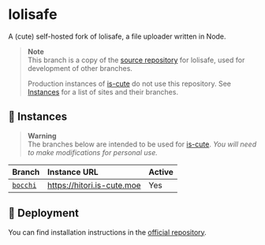 # lolisafe

A (cute) self-hosted fork of lolisafe, a file uploader written in Node.

> **Note**  
> This branch is a copy of the [source repository](https://github.com/BobbyWibowo/lolisafe) for lolisafe, used for development of other branches.
>
> Production instances of [is-cute](https://github.com/is-cute) do not use this repository. See [Instances](#instances) for a list of sites and their branches.

## 🔗 Instances
> **Warning**  
> The branches below are intended to be used for [is-cute](https://github.com/is-cute). *You will need to make modifications for personal use.*

| Branch                                                      | Instance URL               | Active |
| :---------------------------------------------------------- | :------------------------- | :----- |
| [`bocchi`](https://github.com/is-cute/lolisafe/tree/bocchi) | https://hitori.is-cute.moe | Yes    |

## 🌠 Deployment
You can find installation instructions in the [official repository](https://github.com/BobbyWibowo/lolisafe).